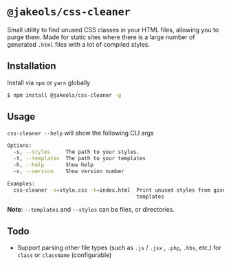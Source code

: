 # `@jakeols/css-cleaner`

Small utility to find unused CSS classes in your HTML files, allowing you to purge them. Made for static sites where there is a large number of generated `.html` files with a lot of compiled styles. 

## Installation
Install via `npm` or `yarn` globally
```bash
$ npm install @jakeols/css-cleaner -g
```
## Usage 
`css-cleaner --help` will show the following CLI args
```bash
Options:
  -s, --styles     The path to your styles.                           [required]
  -t, --templates  The path to your templates                         [required]
  -h, --help       Show help                                           [boolean]
  -v, --version    Show version number                                 [boolean]

Examples:
  css-cleaner -s=style.css -t=index.html  Print unused styles from given
                                          templates
```

__Note__: `--templates` and `--styles` can be files, or directories. 

## Todo
- Support parsing other file types (such as `.js` / `.jsx` , `.php`, `.hbs`, etc.) for `class` or `className` (configurable)